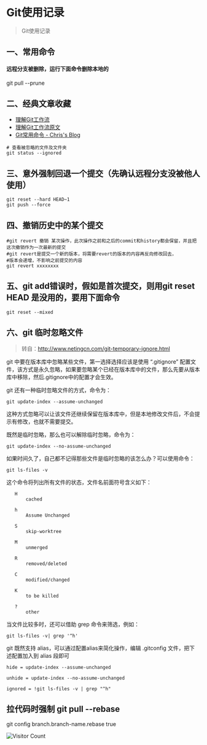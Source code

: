 # Git使用记录
> Git使用记录

## 一、常用命令
#### 远程分支被删除，运行下面命令删除本地的
git pull --prune

## 二、经典文章收藏
- [理解Git工作流](http://www.ituring.com.cn/article/8667)
- [理解Git工作流原文](https://sandofsky.com/blog/git-workflow.html)
- [Git常用命令 - Chris's Blog](http://askcuix.github.io/blog/2013/05/27/the-git-command/)

```
# 查看被忽略的文件及文件夹
git status --ignored
```

## 三、意外强制回退一个提交（先确认远程分支没被他人使用）
```
git reset --hard HEAD~1
git push --force
```

## 四、撤销历史中的某个提交
```
#git revert 撤销 某次操作，此次操作之前和之后的commit和history都会保留，并且把这次撤销作为一次最新的提交
#git revert是提交一个新的版本，将需要revert的版本的内容再反向修改回去，
#版本会递增，不影响之前提交的内容
git revert xxxxxxxx
```

## 五、git add错误时，假如是首次提交，则用git reset HEAD 是没用的，要用下面命令
```
git reset --mixed
```

## 六、git 临时忽略文件

> 转自：http://www.netingcn.com/git-temporary-ignore.html

git 中要在版本库中忽略某些文件，第一选择选择应该是使用 “.gitignore” 配置文件，该方式是永久忽略，如果要忽略某个已经在版本库中的文件，那么先要从版本库中移除，然后.gitignore中的配置才会生效。

git 还有一种临时忽略文件的方式，命令为：

```
git update-index --assume-unchanged
```

这种方式忽略可以让该文件还继续保留在版本库中，但是本地修改文件后，不会提示有修改，也就不需要提交。

既然是临时忽略，那么也可以解除临时忽略，命令为：

```
git update-index --no-assume-unchanged
```

如果时间久了，自己都不记得那些文件是临时忽略的该怎么办？可以使用命令：

```
git ls-files -v
```

这个命令将列出所有文件的状态，文件名前面符号含义如下：

```
   H
       cached

   h
       Assume Unchanged 

   S
       skip-worktree

   M
       unmerged

   R
       removed/deleted

   C
       modified/changed

   K
       to be killed

   ?
       other
```

当文件比较多时，还可以借助 grep 命令来筛选，例如：

```
git ls-files -v| grep '^h'
```

git 既然支持 alias，可以通过配置alias来简化操作，编辑 .gitconfig 文件，把下述配置加入到 alias 段即可

```
hide = update-index --assume-unchanged

unhide = update-index --no-assume-unchanged

ignored = !git ls-files -v | grep "^h"
```

## 拉代码时强制 git pull --rebase

git config branch.branch-name.rebase true

![Visitor Count](https://profile-counter.glitch.me/brotherbigbao/count.svg)